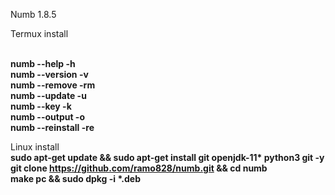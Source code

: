 Numb 1.8.5

Termux install


</br><b>numb --help -h</b>
</br><b>numb --version -v</b>
</br><b>numb --remove -rm</b>
</br><b>numb --update -u</b>
</br><b>numb --key -k</b>
</br><b>numb --output -o</b>
</br><b>numb --reinstall -re</b>


Linux install
</br><b>sudo apt-get update && sudo apt-get install git openjdk-11* python3 git -y </b>
</br><b>git clone https://github.com/ramo828/numb.git && cd numb</b>
</br><b>make pc && sudo dpkg -i *.deb</b>
